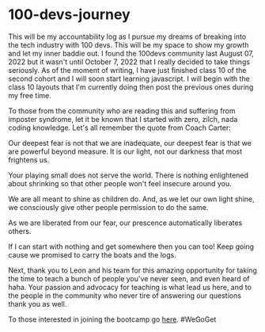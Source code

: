 # 100-devs-journey
This will be my accountability log as I pursue my dreams of breaking into the tech industry with 100 devs. 
This will be my space to show my growth and let my inner baddie out. 
I found the 100devs community last August 07, 2022 but it wasn't until October 7, 2022 that I really decided to take things seriously. 
As of the moment of writing, I have just finished class 10 of the second cohort and I will soon start learning javascript. I will begin with the class 10 layouts that I'm currently doing then post the previous ones during my free time.


To those from the community who are reading this and suffering from imposter syndrome, 
let it be known that I started with zero, zilch, nada coding knowledge. 
Let's all remember the quote from Coach Carter: 

Our deepest fear is not that we are inadequate, our deepest fear is that we are powerful beyond measure.
It is our light, not our darkness that most frightens us. 

Your playing small does not serve the world. 
There is nothing enlightened about shrinking so that other people won't feel insecure around you. 

We are all meant to shine as children do. 
And, as we let our own light shine, we consciously give other people permission to do the same. 

As we are liberated from our fear, our prescence automatically liberates others.

If I can start with nothing and get somewhere then you can too! Keep going cause we promised to carry the boats and the logs.

Next, thank you to Leon and his team for this amazing opportunity 
for taking the time to teach a bunch of people you've never seen, and even heard of haha. 
Your passion and advocacy for teaching is what lead us here, 
and to the people in the community who never tire of answering our questions thank you as well.

To those interested in joining the bootcamp go [here](https://leonnoel.com/100devs/). #WeGoGet

